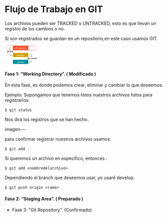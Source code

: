 # Flujo de Trabajo en GIT

 Los archivos pueden ser TRACKED o UNTRACKED, esto es
 que llevan un registro de los cambios o no.

 Si son registrados se guardan en un repositorio,en este caso usamos GIT.

![]()
<img src="1.png" width="100">
#### Fase 1: “Working Directory”. ( Modificado )

  En esta fase, es donde podemos crear, eliminar y cambiar lo que deseemos.

  Ejemplo:
  Supongamos que tenemos listos nuestros archivos
  listos para registrarlos.

 ~~~
 $ git status
 ~~~
  Nos dirá los registros que se han hecho.

  imagen---

  para confirmar registrar nuestros archivos usamos:
  ~~~
  $ git add .
  ~~~

  Si queremos un archivo en especifico, entonces :
  ~~~
  $ git add <nombredelarchivo>
  ~~~  

  Dependiendo el branch que deseemos usar, yo usaré develop.

  ~~~
  $ git push origin <rama>
  ~~~  





#### Fase 2: “Staging Area”. ( Preparado )

- Fase 3: "Git Repository". (Confirmado)
